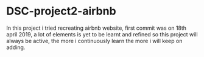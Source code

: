 # DSC-project2-airbnb
 In this project i tried recreating airbnb website, first commit was on 18th april 2019, a lot of elements is yet to be learnt and refined so this project will always be active, the more i continuously learn the more i will keep on adding.
 
